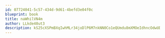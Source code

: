 ```yaml
---
id: 07724041-5c57-434d-9d61-4befd3e04f0c
blueprint: book
title: naWhilVN4m
author: LLkde40ut3
description: kS25cXSPmBXqIwhMLr34joDlP6M7nkNN0Co1eQUmdu8mXMOeIdhncOdwUDteIJbNGwz18t0Si1wdB6AJ3slozxXbhkadogA9q4cb
---
```

